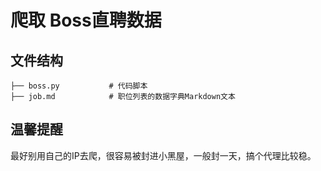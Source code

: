 # 爬取 Boss直聘数据

## 文件结构
    ├── boss.py           # 代码脚本
    ├── job.md            # 职位列表的数据字典Markdown文本
    
## 温馨提醒
最好别用自己的IP去爬，很容易被封进小黑屋，一般封一天，搞个代理比较稳。